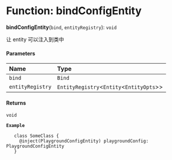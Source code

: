 # Function: bindConfigEntity

**bindConfigEntity**(`bind`, `entityRegistry`): `void`

让 entity 可以注入到类中

#### Parameters

| Name | Type |
| :------ | :------ |
| `bind` | `Bind` |
| `entityRegistry` | `EntityRegistry`<`Entity`<`EntityOpts`>> |

#### Returns

`void`

**`Example`**

```
   class SomeClass {
     @inject(PlaygroundConfigEntity) playgroundConfig: PlaygroundConfigEntity
   }
```
